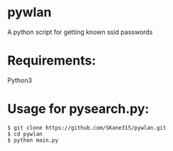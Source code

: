 # pywlan
A python script for getting known ssid passwords

# Requirements:
Python3

# Usage for pysearch.py:
```
$ git clone https://github.com/SKane315/pywlan.git
$ cd pywlan
$ python main.py
```